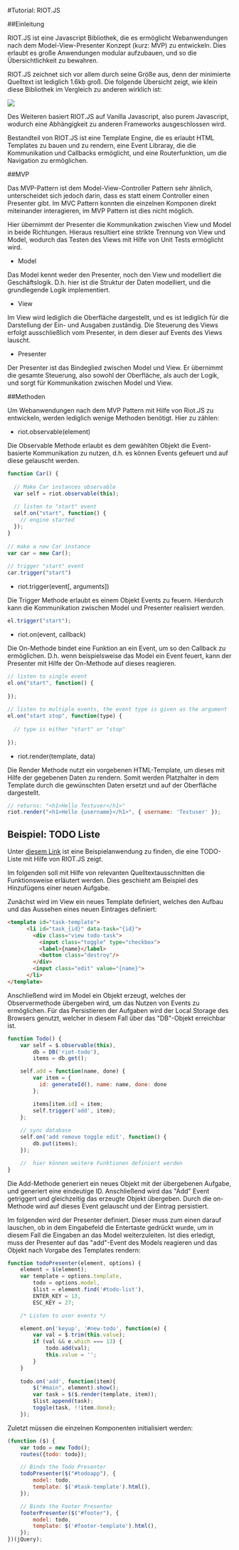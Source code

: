 #Tutorial: RIOT.JS

##Einleitung

RIOT.JS ist eine Javascript Bibliothek, die es ermöglicht Webanwendungen
nach dem Model-View-Presenter Konzept (kurz: MVP) zu entwickeln. Dies
erlaubt es große Anwendungen modular aufzubauen, und so die Übersichtlichkeit
zu bewahren.

RIOT.JS zeichnet sich vor allem durch seine Größe aus, denn der minimierte
Quelltext ist lediglich 1.6kb groß. Die folgende Übersicht zeigt, wie klein
diese Bibliothek im Vergleich zu anderen wirklich ist:

<img src="https://muut.com/m/img/riotjs/riot-size-1.6kb.png" />


Des Weiteren basiert RIOT.JS auf Vanilla Javascript, also purem
Javascript, wodurch eine Abhängigkeit zu anderen Frameworks ausgeschlossen wird.

Bestandteil von RIOT.JS ist eine Template Engine, die es erlaubt HTML Templates
zu bauen und zu rendern, eine Event Libraray, die die Kommunikation und Callbacks
ermöglicht, und eine Routerfunktion, um die Navigation zu ermöglichen.

##MVP

Das MVP-Pattern ist dem Model-View-Controller Pattern sehr ähnlich,
unterscheidet sich jedoch darin, dass es statt einem Controller einen Presenter
gibt. Im MVC Pattern konnten die einzelnen Komponen direkt miteinander interagieren,
im MVP Pattern ist dies nicht möglich.

Hier übernimmt der Presenter die Kommunikation zwischen View und Model in beide
Richtungen. Hieraus resultiert eine strikte Trennung von View und Model, wodurch
das Testen des Views mit Hilfe von Unit Tests ermöglicht wird.

* Model

Das Model kennt weder den Presenter, noch den View und modelliert die Geschäftslogik.
D.h. hier ist die Struktur der Daten modelliert, und die grundlegende Logik implementiert.

* View

Im View wird lediglich die Oberfläche dargestellt, und es ist lediglich für die Darstellung
der Ein- und Ausgaben zuständig. Die Steuerung des Views erfolgt ausschließlich
vom Presenter, in dem dieser auf Events des Views lauscht.

* Presenter

Der Presenter ist das Bindeglied zwischen Model und View. Er übernimmt die gesamte Steuerung,
also sowohl der Oberfläche, als auch der Logik, und sorgt für Kommunikation zwischen Model
und View. 

##Methoden

Um Webanwendungen nach dem MVP Pattern mit Hilfe von Riot.JS zu entwickeln, werden
lediglich wenige Methoden benötigt. Hier zu zählen:
* riot.observable(element)

Die Observable Methode erlaubt es dem gewählten Objekt die Event-basierte Kommunikation
zu nutzen, d.h. es können Events gefeuert und auf diese gelauscht werden.
```Javascript
function Car() {
 
  // Make Car instances observable
  var self = riot.observable(this);
 
  // listen to "start" event
  self.on("start", function() {
    // engine started
  });
}
 
// make a new Car instance
var car = new Car();
 
// trigger "start" event
car.trigger("start")
```
* riot.trigger(event[, arguments])

Die Trigger Methode erlaubt es einem Objekt Events zu feuern. Hierdurch
kann die Kommunikation zwischen Model und Presenter realisiert werden.
```Javascript
el.trigger("start");
```
* riot.on(event, callback)
 
Die On-Methode bindet eine Funktion an ein Event, um so den Callback zu ermöglichen.
D.h. wenn beispielsweise das Model ein Event feuert, kann der Presenter mit Hilfe
der On-Methode auf dieses reagieren.
```Javascript
// listen to single event
el.on("start", function() {
 
});
 
// listen to multiple events, the event type is given as the argument
el.on("start stop", function(type) {
 
  // type is either "start" or "stop"
 
});
```

* riot.render(template, data)

Die Render Methode nutzt ein vorgebenen HTML-Template, um dieses mit Hilfe der gegebenen
Daten zu rendern. Somit werden Platzhalter in dem Template durch die gewünschten Daten
ersetzt und auf der Oberfläche dargestellt.

```JavaScript
// returns: "<h1>Hello Testuser</h1>"
riot.render("<h1>Hello {username}</h1>", { username: 'Testuser' });

```

## Beispiel: TODO Liste

Unter <a href="http://www.3den.org/riotjs-todomvc/">diesem Link</a> ist eine Beispielanwendung
zu finden, die eine TODO-Liste mit Hilfe von RIOT.JS zeigt.

Im folgenden soll mit Hilfe von relevanten Quelltextausschnitten die Funktionsweise erläutert werden.
Dies geschieht am Beispiel des Hinzufügens einer neuen Aufgabe.

Zunächst wird im View ein neues Template definiert, welches den Aufbau und das Aussehen eines neuen Eintrages
definiert:
```HTML
<template id="task-template">
      <li id="task_{id}" data-task="{id}">
        <div class="view todo-task">
          <input class="toggle" type="checkbox">
          <label>{name}</label>
          <button class="destroy"/>
        </div>
        <input class="edit" value="{name}">
      </li>
</template>
```

Anschließend wird im Model ein Objekt erzeugt, welches der Observermethode übergeben wird, um 
das Nutzen von Events zu ermöglichen. Für das Persistieren der Aufgaben wird der Local Storage
des Browsers genutzt, welcher in diesem Fall über das "DB"-Objekt erreichbar ist.
```JavaScript
function Todo() {
    var self = $.observable(this),
        db = DB('riot-todo'),
        items = db.get();

    self.add = function(name, done) {
        var item = {
          id: generateId(), name: name, done: done
        };

        items[item.id] = item;
        self.trigger('add', item);
    };
	
	// sync database
    self.on('add remove toggle edit', function() {
        db.put(items);
    });

	//  hier können weitere Funktionen definiert werden
}
```

Die Add-Methode generiert ein neues Objekt mit der übergebenen
Aufgabe, und generiert eine eindeutige ID. Anschließend wird
das "Add" Event getriggert und gleichzeitig das erzeugte Objekt
übergeben.
Durch die on-Methode wird auf dieses Event gelauscht und der Eintrag persistiert.

Im folgenden wird der Presenter definiert. Dieser muss zum einen darauf lauschen,
ob in dem Eingabefeld die Entertaste gedrückt wurde, um in diesem Fall die Eingaben
an das Model weiterzuleiten.
Ist dies erledigt, muss der Presenter auf das "add"-Event des Models reagieren
und das Objekt nach Vorgabe des Templates rendern:

```JavaScript
function todoPresenter(element, options) {
    element = $(element);
    var template = options.template,
        todo = options.model,
        $list = element.find('#todo-list'),
        ENTER_KEY = 13,
        ESC_KEY = 27;

    /* Listen to user events */

    element.on('keyup', '#new-todo', function(e) {
        var val = $.trim(this.value);
        if (val && e.which === 13) {
            todo.add(val);
            this.value = '';
        }
	}
	
	todo.on('add', function(item){
        $("#main", element).show();
        var task = $($.render(template, item));
        $list.append(task);
        toggle(task, !!item.done);
    });
```

Zuletzt müssen die einzelnen Komponenten initialisiert werden:

```JavaScript
(function ($) {
    var todo = new Todo();
    routes({todo: todo});

    // Binds the Todo Presenter
    todoPresenter($("#todoapp"), {
        model: todo,
        template: $('#task-template').html(),
    });

    // Binds the Footer Presenter
    footerPresenter($("#footer"), {
        model: todo,
        template: $('#footer-template').html(),
    });
})(jQuery);
```





